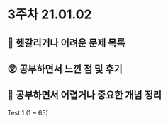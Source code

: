 # 3주차 21.01.02

## 🔮 헷갈리거나 어려운 문제 목록

> 


## 😲 공부하면서 느낀 점 및 후기
>  

## 👻 공부하면서 어렵거나 중요한 개념 정리

Test 1 (1 ~ 65)

> 